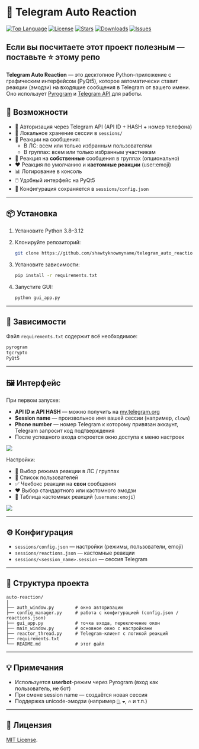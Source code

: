 # 🤡 Telegram Auto Reaction

[![Top Language](https://img.shields.io/github/languages/top/shawtyknowmyname/telegram_auto_reaction)](https://github.com/shawtyknowmyname/telegram_auto_reaction)
[![License](https://img.shields.io/github/license/shawtyknowmyname/telegram_auto_reaction)](https://github.com/shawtyknowmyname/telegram_auto_reaction/blob/main/LICENSE)
[![Stars](https://img.shields.io/github/stars/shawtyknowmyname/telegram_auto_reaction)](https://github.com/shawtyknowmyname/telegram_auto_reaction/stargazers)
[![Downloads](https://img.shields.io/github/downloads/shawtyknowmyname/telegram_auto_reaction/total)](https://github.com/shawtyknowmyname/telegram_auto_reaction/releases)
[![Issues](https://img.shields.io/github/issues/shawtyknowmyname/telegram_auto_reaction)](https://github.com/shawtyknowmyname/telegram_auto_reaction/issues)

## Если вы посчитаете этот проект полезным — поставьте :star: этому репо

**Telegram Auto Reaction** — это десктопное Python-приложение с графическим интерфейсом (PyQt5), которое автоматически ставит реакции (эмодзи) на входящие сообщения в Telegram от вашего имени. Оно использует [Pyrogram](https://docs.pyrogram.org/) и [Telegram API](https://core.telegram.org/api) для работы.

## 🚀 Возможности

- 🔐 Авторизация через Telegram API (API ID + HASH + номер телефона)
- 📂 Локальное хранение сессии в `sessions/`
- 💬 Реакции на сообщения:
  - В ЛС: всем или только избранным пользователям
  - В группах: всем или только избранным участникам
- 👤 Реакция на **собственные** сообщения в группах (опционально)
- ❤️ Реакция по умолчанию и **кастомные реакции** (user:emoji)
- 📊 Логирование в консоль
- 🖱️ Удобный интерфейс на PyQt5
- 🧠 Конфигурация сохраняется в `sessions/config.json`

---

## 📦 Установка

1. Установите Python 3.8–3.12
2. Клонируйте репозиторий:
   ```bash
   git clone https://github.com/shawtyknowmyname/telegram_auto_reaction.git
   ```
3. Установите зависимости:
   ```bash
   pip install -r requirements.txt
   ```

4. Запустите GUI:
   ```bash
   python gui_app.py
   ```

---

## 🧰 Зависимости

Файл `requirements.txt` содержит всё необходимое:
```txt
pyrogram
tgcrypto
PyQt5
```

---

## 🖼️ Интерфейс

При первом запуске:
- **API ID и API HASH** — можно получить на [my.telegram.org](https://my.telegram.org/auth)
- **Session name** — произвольное имя вашей сессии (например, `clown`)
- **Phone number** — номер Telegram к которому привязан аккаунт, Telegram запросит код подтверждения
- После успешного входа откроется окно доступа к меню настроек

![](https://ibb.co/hRbRz3K0)

Настройки:
- 🔘 Выбор режима реакции в ЛС / группах
- 📜 Список пользователей
- ✅ Чекбокс реакции на **свои** сообщения
- ❤️ Выбор стандартного или кастомного эмодзи
- 📝 Таблица кастомных реакций (`username:emoji`)

![](https://ibb.co/DgjhPsFJ)

---

## ⚙️ Конфигурация

- `sessions/config.json` — настройки (режимы, пользователи, emoji)
- `sessions/reactions.json` — кастомные реакции
- `sessions/<session_name>.session` — сессия Telegram

---

## 🧾 Структура проекта

```
auto-reaction/
│
├── auth_window.py        # окно авторизации
├── config_manager.py     # работа с конфигурацией (config.json / reactions.json)
├── gui_app.py            # точка входа, переключение окон
├── main_window.py        # основное окно с настройками
├── reactor_thread.py     # Telegram-клиент с логикой реакций
├── requirements.txt
└── README.md             # этот файл
```

---

## 💡 Примечания

- Используется **userbot**-режим через Pyrogram (вход как пользователь, не бот)
- При смене session name — создаётся новая сессия
- Поддержка unicode-эмодзи (например `🤡`, `❤️`, `🔥` и т.п.)

---

## 📜 Лицензия

[MIT License](https://github.com/shawtyknowmyname/telegram_auto_reaction/blob/main/LICENSE).
